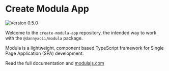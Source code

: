 # Create Modula App

<!-- Version Badge -->
<img src="https://img.shields.io/badge/Version-0.5.0-blue" alt="Version 0.5.0">

Welcome to the `create-modula-app` repository, the intended way to work with the `@dannyxcii/modula` package.

Modula is a lightweight, component based TypeScript framework for Single Page Application (SPA) development.

Read the full documentation and [modulajs.com](https://modulajs.com)
